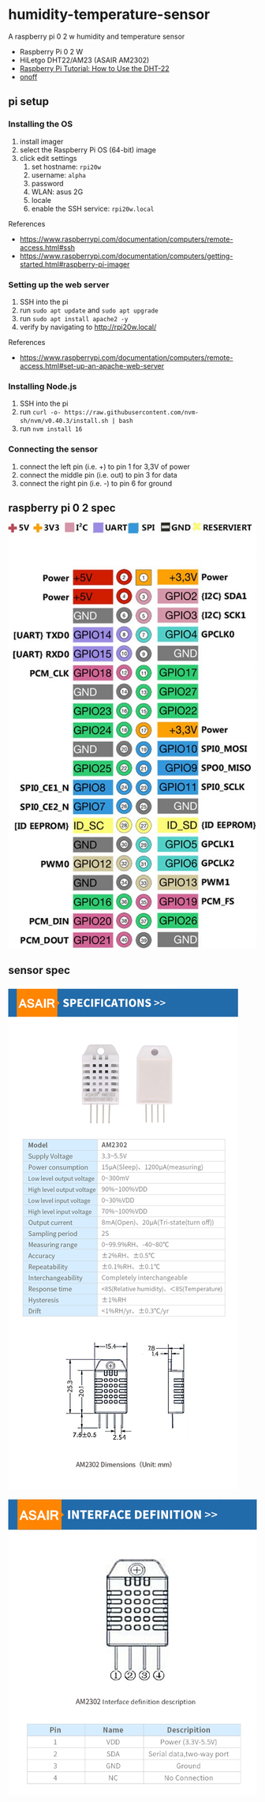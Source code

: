 # humidity-temperature-sensor

A raspberry pi 0 2 w humidity and temperature sensor

- Raspberry Pi 0 2 W
- HiLetgo DHT22/AM23 (ASAIR AM2302)
- [Raspberry Pi Tutorial: How to Use the DHT-22](https://www.instructables.com/Raspberry-Pi-Tutorial-How-to-Use-the-DHT-22/)
- [onoff](https://github.com/fivdi/onoff)

## pi setup

### Installing the OS

1. install imager
1. select the Raspberry Pi OS (64-bit) image
1. click edit settings
    1. set hostname: `rpi20w`
    1. username: `alpha`
    1. password
    1. WLAN: asus 2G
    1. locale
    1. enable the SSH service: `rpi20w.local`

References

- <https://www.raspberrypi.com/documentation/computers/remote-access.html#ssh>
- <https://www.raspberrypi.com/documentation/computers/getting-started.html#raspberry-pi-imager>

### Setting up the web server

1. SSH into the pi
1. run `sudo apt update` and `sudo apt upgrade`
1. run `sudo apt install apache2 -y`
1. verify by navigating to <http://rpi20w.local/>

References

- <https://www.raspberrypi.com/documentation/computers/remote-access.html#set-up-an-apache-web-server>

### Installing Node.js

1. SSH into the pi
1. run `curl -o- https://raw.githubusercontent.com/nvm-sh/nvm/v0.40.3/install.sh | bash`
1. run `nvm install 16`

### Connecting the sensor

1. connect the left pin (i.e. +) to pin 1 for 3,3V of power
1. connect the middle pin (i.e. out) to pin 3 for data
1. connect the right pin (i.e. -) to pin 6 for ground

## raspberry pi 0 2 spec

![rpi pin out](./assets/pinout.jpeg)

## sensor spec

![spec](./assets/AM2302-spec-2022-10-25_03.jpg)

![interface](./assets/AM2302-interface-2022-10-25_04.jpg)
